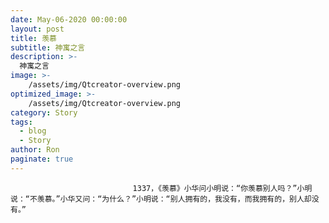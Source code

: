 ```yaml
---
date: May-06-2020 00:00:00
layout: post
title: 羡慕
subtitle: 神寓之言
description: >-
  神寓之言
image: >-
    /assets/img/Qtcreator-overview.png
optimized_image: >-
    /assets/img/Qtcreator-overview.png
category: Story
tags:
  - blog
  - Story
author: Ron
paginate: true
---
```


							　　1337，《羡慕》小华问小明说：“你羡慕别人吗？”小明说：“不羡慕。”小华又问：“为什么？”小明说：“别人拥有的，我没有，而我拥有的，别人却没有。”
							
							
						